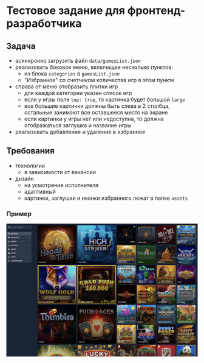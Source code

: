 # Тестовое задание для фронтенд-разработчика

## Задача
- асинхронно загрузить файл `data/gamesList.json`
- реализовать боковое меню, включащее несколько пунктов:
    - из блока `categories` в `gamesList.json`
    - "Избранное" со счетчиком количества игр в этом пункте    
- справа от меню отобразить плитки игр   
    - для каждой категории указан список игр
    - если у игры поле `top: true`, то картинка будет большой `large`
    - все большие картинки должны быть слева в 2 столбца, остальные занимают все оставшееся место на экране
    - если картинки у игры нет или недоступна, то должна отображаться заглушка и название игры
- реализовать добавление и удаление в избранное

## Требования
- технологии
    - в зависимости от вакансии
- дизайн
    - на усмотрение исполнителя
    - адаптивный
    - картинки, заглушки и иконки избранного лежат в папке `assets`

### Пример
![Screenshot](./data/screenshot.jpg)
